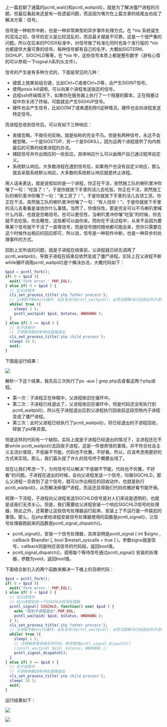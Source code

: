 上一篇尬聊了通篇的pcntl_wait()和pcntl_waitpid()，就是为了解决僵尸进程的问题，但最后看起来还是有一些遗留问题，而且因为嘴欠在上篇文章的结尾出也给了解决方案：信号。

信号是一种软件中断，也是一种非常典型的异步事件处理方式。在 *nix 系统诞生的混沌之初，信号的定义是比较混乱的，而且最关键是不可靠，这是一个很严重的问题。所以在后来的POSIX标准中，对信号做了标准化同时也各个发行版的 *nix 也都提供大量可靠的信号。每种信号都有自己的名字，大概如SIGTERM、SIGHUP、SIGCHLD等等，在 *nix 中，这些信号本质上都是整形数字（游有心情的可以参观一下signal.h系列头文件）。

信号的产生是有多种方式的，下面是常见的几种：
- 键盘上按某些组合键，比如Ctrl+C或者Ctrl+D等，会产生SIGINT信号。
- 使用posix kill调用，可以向某个进程发送指定的信号。
- 远程ssh终端情况下，如果你在服务器上执行了一个阻塞的脚本，正在阻塞过程中你关闭了终端，可能就会产生SIGHUP信号。
- 硬件也会产生信号，比如OOM了或者遇到除0这种情况，硬件也会向进程发送特定信号。

而进程在收到信号后，可以有如下三种响应：
- 直接忽略，不做任何反映。就是俗称的完全不鸟。但是有两种信号，永远不会被忽略，一个是SIGSTOP，另一个是SIGKILL，因为这两个进程提供了向内核最后的可靠的结束进程的办法。
- 捕捉信号并作出相应的一些反应，具体响应什么可以由用户自己通过程序自定义。
- 系统默认响应。大多数进程在遇到信号后，如果用户也没有自定义响应，那么就会采取系统默认响应，大多数的系统默认响应就是终止进程。

用人话来表达，就是说假如你是一个进程，你正在干活，突然施工队的喇叭里冲你嚷了一句：“吃饭了！”，于是你就放下手里的活儿去吃饭。你正在干活，突然施工队的喇叭里冲你嚷了一句：“发工资了！”，于是你就放下手里的活儿去领工资。你正在干活，突然施工队的喇叭里冲你嚷了一句：“有人找你！”，于是你就放下手里的活儿去看看是谁找你什么事情。当然了，你很任性，那是完全可以不鸟喇叭里喊什么内容，也就是忽略信号。也可以更任性，当喇叭里冲你嚷“吃饭”的时候，你去就不去吃饭，你去睡觉，这些都可以由你来。而你在干活过程中，从来不会因为要等某个信号就不干活了一直等信号，而是信号随时随地都可能会来，而你只需要在这个时候作出相应的回应即可，所以说，信号是一种软件中断，也是一种异步的处理事件的方式。

回到上文所说的问题，就是子进程在结束前，父进程就已经先调用了pcntl_waitpid()，导致子进程在结束后依然变成了僵尸进程。实际上在父进程不断while循环调用pcntl_waitpid()是个解决办法，大概代码如下：
```php
$pid = pcntl_fork();
if( 0 > $pid ){
  exit('fork error.'.PHP_EOL);
} else if( 0 < $pid ) {
  // 在父进程中
  cli_set_process_title('php father process');
  // 父进程不断while循环，去反复执行pcntl_waitpid()，从而试图解决已经退出的子进程
  while( true ){
    sleep( 1 );
    pcntl_waitpid( $pid, $status, WNOHANG );
  }
} else if( 0 == $pid ) {
  // 在子进程中
  // 子进程休眠20秒钟后直接退出
  cli_set_process_title('php child process');
  sleep( 20 );
  exit;
}
```
下图是运行结果：
<br>

![](http://static.ti-node.com/6379568984051679233)

解析一下这个结果，我先后三次执行了ps -aux | grep php去查看这两个php进程。
- 第一次：子进程正在休眠中，父进程依旧在循环中。
- 第二次：子进程已经退出了，父进程依旧在循环中，但是代码还没有执行到pcntl_waitpid()，所以在子进程退出后到父进程执行回收前这段空隙内子进程变成了僵尸进程。
- 第三次：此时父进程已经执行了pcntl_waitpid()，将已经退出的子进程回收，释放了pid等资源。

但是这样的代码有一个缺陷，实际上就是子进程已经退出的情况下，主进程还在不断while pcntl_waitpid()去回收子进程，这是一件很奇怪的事情，并不符合社会主义主流价值观，不低碳不节能，代码也不优雅，不好看。所以，应该考虑用更好的方式来实现。那么，我们篇头提了许久的信号终于概要出场了。

现在让我们考虑一下，为何信号可以解决“不低碳不节能，代码也不优雅，不好看”的问题。子进程在退出的时候，会向父进程发送一个信号，叫做SIGCHLD，那么父进程一旦收到了这个信号，就可以作出相应的回收动作，也就是执行pcntl_waitpid()，从而解决掉僵尸进程，而且还显得我们代码优雅好看节能环保。

梳理一下流程，子进程向父进程发送SIGCHLD信号是对人们来说是透明的，也就是说我们无须关心。但是，我们需要给父进程安装一个响应SIGCHLD信号的处理器，除此之外，还需要让这些信号处理器运行起来，安装上了不运行是一件尴尬的事情。那么，在php里给进程安装信号处理器使用的函数是pcntl_signal()，让信号处理器跑起来的函数是pcntl_signal_dispatch()。
- pcntl_signal()，安装一个信号处理器，具体说明是pcntl_signal ( int $signo , callback $handler [, bool $restart_syscalls = true ] )，参数signo就是信号，callback则是响应该信号的代码段，返回bool值。
- pcntl_signal_dispatch()，调用每个等待信号通过pcntl_signal() 安装的处理器，参数为void，返回bool值。

下面结合新引入的两个函数来解决一下楼上的丑陋代码：
```php
$pid = pcntl_fork();
if( 0 > $pid ){
  exit('fork error.'.PHP_EOL);
} else if( 0 < $pid ) {
  // 在父进程中
  // 给父进程安装一个SIGCHLD信号处理器
  pcntl_signal( SIGCHLD, function() use( $pid ) {
    echo "收到子进程退出".PHP_EOL;
	pcntl_waitpid( $pid, $status, WNOHANG );
  } );
  cli_set_process_title('php father process');
  // 父进程不断while循环，去反复执行pcntl_waitpid()，从而试图解决已经退出的子进程
  while( true ){
    sleep( 1 );
	// 注释掉原来老掉牙的代码，转而使用pcntl_signal_dispatch()
    //pcntl_waitpid( $pid, $status, WNOHANG );
	pcntl_signal_dispatch();
  }
} else if( 0 == $pid ) {
  // 在子进程中
  // 子进程休眠20秒钟后直接退出
  cli_set_process_title('php child process');
  sleep( 20 );
  exit;
}
```
运行结果如下：


![](http://static.ti-node.com/6379579752918810624)
<br>

![](http://static.ti-node.com/6379579817108439041)
<br>

